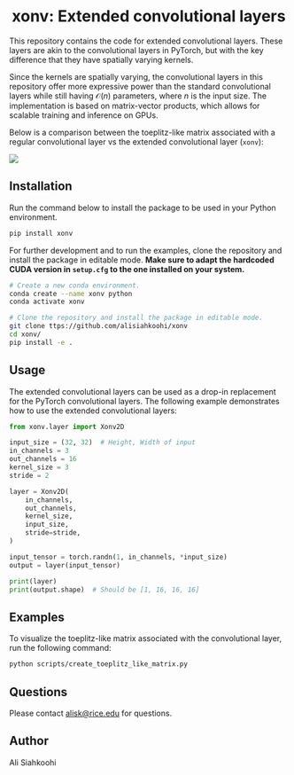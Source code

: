 <h1 align="center">xonv: Extended convolutional layers</h1>

This repository contains the code for extended convolutional layers.
These layers are akin to the convolutional layers in PyTorch, but with
the key difference that they have spatially varying kernels.

Since the kernels are spatially varying, the convolutional layers in
this repository offer more expressive power than the standard
convolutional layers while still having $\mathcal{O}(n)$ parameters,
where $n$ is the input size. The implementation is based on
matrix-vector products, which allows for scalable training and inference
on GPUs.

Below is a comparison between the toeplitz-like matrix associated with a
regular convolutional layer vs the extended convolutional layer
(`xonv`):

![](assets/toeplitz_like_matrix.png)

## Installation


Run the command below to install the package to be used in your Python environment.

```bash
pip install xonv
```

For further development and to run the examples, clone the repository
and install the package in editable mode. **Make sure to adapt the
hardcoded CUDA version in `setup.cfg` to the one installed on your system.**

```bash
# Create a new conda environment.
conda create --name xonv python
conda activate xonv

# Clone the repository and install the package in editable mode.
git clone ttps://github.com/alisiahkoohi/xonv
cd xonv/
pip install -e .
```



## Usage

The extended convolutional layers can be used as a drop-in replacement
for the PyTorch convolutional layers. The following example demonstrates
how to use the extended convolutional layers:

```python
from xonv.layer import Xonv2D

input_size = (32, 32)  # Height, Width of input
in_channels = 3
out_channels = 16
kernel_size = 3
stride = 2

layer = Xonv2D(
    in_channels,
    out_channels,
    kernel_size,
    input_size,
    stride=stride,
)

input_tensor = torch.randn(1, in_channels, *input_size)
output = layer(input_tensor)

print(layer)
print(output.shape)  # Should be [1, 16, 16, 16]
```

## Examples

To visualize the toeplitz-like matrix associated with the convolutional layer, run the following command:

```bash
python scripts/create_toeplitz_like_matrix.py
```


## Questions

Please contact alisk@rice.edu for questions.

## Author

Ali Siahkoohi




